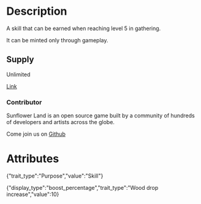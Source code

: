 # Description

A skill that can be earned when reaching level 5 in gathering.

It can be minted only through gameplay.

## Supply

Unlimited

[Link](https://docs.sunflower-land.com/player-guides/skill-tree)

### Contributor

Sunflower Land is an open source game built by a community of hundreds of developers and artists across the globe.

Come join us on [Github](https://github.com/sunflower-land/sunflower-land)

# Attributes

{"trait_type":"Purpose","value":"Skill"}

{"display_type":"boost_percentage","trait_type":"Wood drop increase","value":10}
